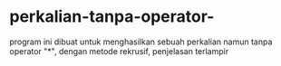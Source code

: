 # perkalian-tanpa-operator-
program ini dibuat untuk menghasilkan sebuah perkalian namun tanpa operator "*", dengan metode rekrusif, penjelasan terlampir
